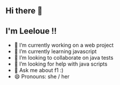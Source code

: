 ## Hi there 👋
## I'm Leeloue !!
<!--
**leeloue/leeloue** is a ✨ _special_ ✨ repository because its `README.md` (this file) appears on your GitHub profile.

Here are some ideas to get you started:
-->

- 🔭 I’m currently working on a web project
- 🌱 I’m currently learning javascript
- 👯 I’m looking to collaborate on java tests
- 🤔 I’m looking for help with java scripts
- 💬 Ask me about f1 :)
- 😄 Pronouns: she / her
